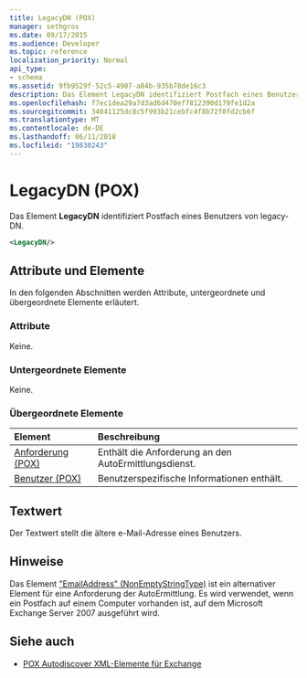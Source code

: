 ```yaml
---
title: LegacyDN (POX)
manager: sethgros
ms.date: 09/17/2015
ms.audience: Developer
ms.topic: reference
localization_priority: Normal
api_type:
- schema
ms.assetid: 9fb9529f-52c5-4907-a84b-935b78de16c3
description: Das Element LegacyDN identifiziert Postfach eines Benutzers von legacy-DN.
ms.openlocfilehash: f7ec1dea29a7d3ad6d470ef7812390d179fe1d2a
ms.sourcegitcommit: 34041125dc8c5f993b21cebfc4f8b72f0fd2cb6f
ms.translationtype: MT
ms.contentlocale: de-DE
ms.lasthandoff: 06/11/2018
ms.locfileid: "19830243"
---
```

# <a name="legacydn-pox"></a>LegacyDN (POX)

Das Element **LegacyDN** identifiziert Postfach eines Benutzers von legacy-DN. 
  
```xml
<LegacyDN/>
```

## <a name="attributes-and-elements"></a>Attribute und Elemente

In den folgenden Abschnitten werden Attribute, untergeordnete und übergeordnete Elemente erläutert.
  
### <a name="attributes"></a>Attribute

Keine.
  
### <a name="child-elements"></a>Untergeordnete Elemente

Keine.
  
### <a name="parent-elements"></a>Übergeordnete Elemente

|**Element**|**Beschreibung**|
|:-----|:-----|
|[Anforderung (POX)](request-pox.md) <br/> |Enthält die Anforderung an den AutoErmittlungsdienst.  <br/> |
|[Benutzer (POX)](user-pox.md) <br/> |Benutzerspezifische Informationen enthält.  <br/> |
   
## <a name="text-value"></a>Textwert

Der Textwert stellt die ältere e-Mail-Adresse eines Benutzers.
  
## <a name="remarks"></a>Hinweise

Das Element ["EmailAddress" (NonEmptyStringType)](emailaddress-nonemptystringtype.md) ist ein alternativer Element für eine Anforderung der AutoErmittlung. Es wird verwendet, wenn ein Postfach auf einem Computer vorhanden ist, auf dem Microsoft Exchange Server 2007 ausgeführt wird. 
  
## <a name="see-also"></a>Siehe auch

- [POX Autodiscover XML-Elemente für Exchange](pox-autodiscover-xml-elements-for-exchange.md)

